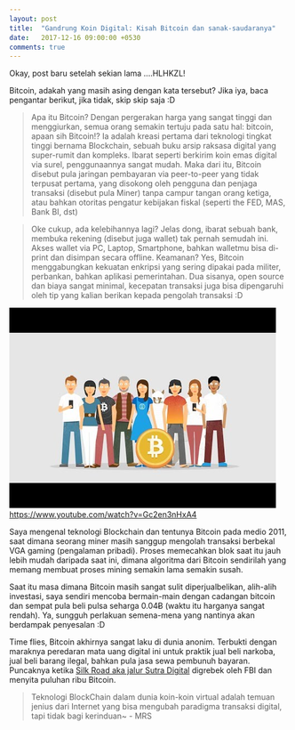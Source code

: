 ```yaml
---
layout: post
title:  "Gandrung Koin Digital: Kisah Bitcoin dan sanak-saudaranya"
date:   2017-12-16 09:00:00 +0530
comments: true
---
```


Okay, post baru setelah sekian lama ....HLHKZL! 

Bitcoin, adakah yang masih asing dengan kata tersebut? Jika iya, baca pengantar berikut, jika tidak, skip skip saja :D

> Apa itu Bitcoin?
Dengan pergerakan harga yang sangat tinggi dan menggiurkan, semua orang semakin tertuju pada satu hal: bitcoin, apaan sih Bitcoin!? Ia adalah kreasi pertama dari teknologi tingkat tinggi bernama Blockchain, sebuah buku arsip raksasa digital yang super-rumit dan kompleks.
Ibarat seperti berkirim koin emas digital via surel, penggunaannya sangat mudah. Maka dari itu, Bitcoin disebut pula jaringan pembayaran via peer-to-peer yang tidak terpusat pertama, yang disokong oleh pengguna dan penjaga transaksi (disebut pula Miner) tanpa campur tangan orang ketiga, atau bahkan otoritas pengatur kebijakan fiskal (seperti the FED, MAS, Bank BI, dst)

>Oke cukup, ada kelebihannya lagi?
Jelas dong, ibarat sebuah bank, membuka rekening (disebut juga wallet) tak pernah semudah ini. Akses wallet via PC, Laptop, Smartphone, bahkan walletmu bisa di-print dan disimpan secara offline. Keamanan? Yes, Bitcoin menggabungkan kekuatan enkripsi yang sering dipakai pada militer, perbankan, bahkan aplikasi pemerintahan. Dua sisanya, open source dan biaya sangat minimal, kecepatan transaksi juga bisa dipengaruhi oleh tip yang kalian berikan kepada pengolah transaksi :D

![Bitcoin dalam Infografis](/images/btv.jpg)
<https://www.youtube.com/watch?v=Gc2en3nHxA4>

Saya mengenal teknologi Blockchain dan tentunya Bitcoin pada medio 2011, saat dimana seorang miner masih sanggup mengolah transaksi berbekal VGA gaming (pengalaman pribadi). Proses memecahkan blok saat itu jauh lebih mudah daripada saat ini, dimana algoritma dari Bitcoin sendirilah yang memang membuat proses mining semakin lama semakin susah. 

Saat itu masa dimana Bitcoin masih sangat sulit diperjualbelikan, alih-alih investasi, saya sendiri mencoba bermain-main dengan cadangan bitcoin dan sempat pula beli pulsa seharga 0.04Ƀ (waktu itu harganya sangat rendah). Ya, sungguh perlakuan semena-mena yang nantinya akan berdampak penyesalan :D

Time flies, Bitcoin akhirnya sangat laku di dunia anonim. Terbukti dengan maraknya peredaran mata uang digital ini untuk praktik jual beli narkoba, jual beli barang ilegal, bahkan pula jasa sewa pembunuh bayaran. Puncaknya ketika [Silk Road aka jalur Sutra Digital](https://en.wikipedia.org/wiki/Silk_Road_(marketplace)) digrebek oleh FBI dan menyita puluhan ribu Bitcoin.



> Teknologi BlockChain dalam dunia koin-koin virtual adalah temuan jenius dari Internet yang bisa mengubah paradigma transaksi digital, tapi tidak bagi kerinduan~ - MRS